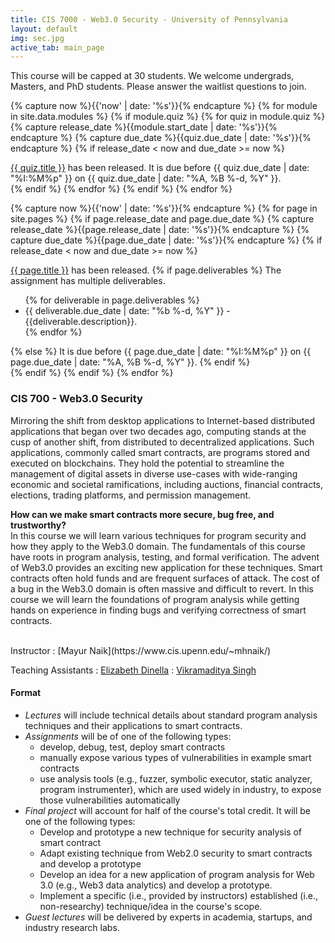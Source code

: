 ```yaml
---
title: CIS 7000 - Web3.0 Security - University of Pennsylvania
layout: default
img: sec.jpg
active_tab: main_page 
---
```


<div class="alert alert-info" markdown="1">
This course will be capped at 30 students. We welcome undergrads, Masters, and PhD students. Please answer the waitlist questions to join.
</div>


<!--
<div class="alert alert-info" markdown="1">
The course is done!  Please fill out this [end of semester survey](https://docs.google.com/forms/d/e/1FAIpQLSfYzkk9MD5WOda8WgUgXeDEDy06gUunApho2Me4nYoLXzgufQ/viewform?usp=sf_link) to give us feedback on how to improve the class next year.  If you loved the class, and would like to apply to be a TA, please fill out [this application](https://docs.google.com/forms/d/e/1FAIpQLSeGM7uegYNxf0pY6T2lOhMpUosnVnH3c1woZ10IcFJ18IKN-A/viewform?usp=sf_link).  If you'd like to volunteer for activities  with my research group you can [fill out this form](https://docs.google.com/forms/d/e/1FAIpQLScWgXblpIkADdO_K3PQIgm4LAGz0o-XEByPIVJg6_ObxZVAPQ/viewform).
</div>


<!-- Display an alert about upcoming quizzes -->
{% capture now %}{{'now' | date: '%s'}}{% endcapture %}
{% for module in site.data.modules %}
{% if module.quiz %}
{% for quiz in module.quiz %}
{% capture release_date %}{{module.start_date | date: '%s'}}{% endcapture %}
{% capture due_date %}{{quiz.due_date | date: '%s'}}{% endcapture %}
{% if release_date < now and due_date >= now %}
<div class="alert alert-info">
<a href="{{quiz.url}}">{{ quiz.title }}</a> has been released. It is due before {{ quiz.due_date | date: "%I:%M%p" }} on {{ quiz.due_date | date: "%A, %B %-d, %Y" }}.
</div>
{% endif %}
{% endfor %}
{% endif %}
{% endfor %}
<!-- End alert for upcoming quizzes -->

<!-- Display an alert about upcoming homework assignments -->
{% capture now %}{{'now' | date: '%s'}}{% endcapture %}
{% for page in site.pages %}
{% if page.release_date and page.due_date %}
{% capture release_date %}{{page.release_date | date: '%s'}}{% endcapture %}
{% capture due_date %}{{page.due_date | date: '%s'}}{% endcapture %}
{% if release_date < now and due_date >= now %}
<div class="alert alert-info">
<a href="{{page.url}}">{{ page.title }}</a> has been released.  
{% if page.deliverables %}
The assignment has multiple deliverables.
<ul>
{% for deliverable in page.deliverables %}
<li>{{ deliverable.due_date | date: "%b %-d, %Y" }} - {{deliverable.description}}.</li>
{% endfor %}
</ul>
{% else %}
It is due before {{ page.due_date | date: "%I:%M%p" }} on {{ page.due_date | date: "%A, %B %-d, %Y" }}.
{% endif %}
</div>
{% endif %}
{% endif %}
{% endfor %}
<!-- End alert for upcoming homework assignments -->
 

 



<!--


<div class="alert alert-info" markdown="1">
R2D2 ***Extra Credit*** Assignments (late submission not allowed):
* [Robot Exercise 1: Using Python to Control R2D2](r2d2_assignments/hw1/homework1.html)
* [Robot Exercise 2: Robot Navigation](r2d2_assignments/hw2/homework2.html)
* [Robot Exercise 3: Flag Capture Game using a Minimax Algorithm](r2d2_assignments/hw3/homework3.html)
* [Robot Exercise 4: Commanding Robots with Natural Language](r2d2_assignments/hw4/homework4.html)

Extra Credit Bounty Items:
* ~~Get the Python API that we developed working on Windows~~ (solved by Hanbang with Raspberry Pi)
* Find a way to communicate the robot's gyroscopic sensor info back to Python
* Develop a Python collision detection protocol 
</div>

-->


### CIS 700 - Web3.0 Security

Mirroring the shift from desktop applications to Internet-based distributed applications that began over two
decades ago, computing stands at the cusp of another shift, from distributed to decentralized applications.
Such applications, commonly called smart contracts, are programs stored and executed on blockchains.
They hold the potential to streamline the management of digital assets in diverse use-cases with wide-ranging
economic and societal ramifications, including auctions, financial contracts, elections, trading
platforms, and permission management.


**How can we make smart contracts more secure, bug free, and trustworthy?**  <br>
In this course we will learn various techniques for program security and how they apply to the Web3.0 domain.
The fundamentals of this course have roots in program analysis, testing, and formal verification. 
The advent of Web3.0 provides an exciting new application for these techniques. 
Smart contracts often hold funds and are frequent surfaces of attack. 
The cost of a bug in the Web3.0 domain is often massive and difficult to revert. 
In this course we will learn the foundations of program analysis while getting hands on experience in finding bugs and verifying correctness of smart contracts. 

<br>
Instructor
: [Mayur Naik](https://www.cis.upenn.edu/~mhnaik/)

Teaching Assistants
: [Elizabeth Dinella](https://www.seas.upenn.edu/~edinella/)
: [Vikramaditya Singh](https://www.linkedin.com/in/vikramaditya-s)

#### Format
- *Lectures* will include technical details about standard program analysis techniques and their applications to smart contracts.  
- *Assignments* will be of one of the following types:
	- develop, debug, test, deploy smart contracts
	- manually expose various types of vulnerabilities in example smart contracts 
	- use analysis tools (e.g., fuzzer, symbolic executor, static analyzer, program instrumenter), which are used widely in industry, to expose those vulnerabilities automatically
- *Final project* will account for half of the course's total credit. It will be one of the following types:
	- Develop and prototype a new technique for security analysis of smart contract
	- Adapt existing technique from Web2.0 security to smart contracts and develop a prototype
	- Develop an idea for a new application of program analysis for Web 3.0 (e.g., Web3 data analytics) and develop a prototype.
	- Implement a specific (i.e., provided by instructors) established (i.e., non-researchy) technique/idea in the course's scope.
- *Guest lectures* will be delivered by experts in academia, startups, and industry research labs. 

